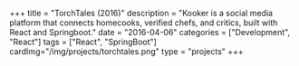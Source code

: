+++
title = "TorchTales (2016)"
description = "Kooker is a social media platform that connects homecooks, verified chefs, and critics, built with React and Springboot."
date = "2016-04-06"
categories = ["Development", "React"]
tags = ["React", "SpringBoot"]
cardImg="/img/projects/torchtales.png"
type = "projects"
+++